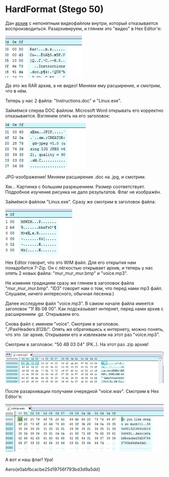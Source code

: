 # HardFormat (Stego 50)

Дан [архив](https://github.com/vnide/AeroSpace-CTF/blob/master/HardFormat/HardFormat.zip) с непонятным видеофайлом внутри, который отказывается воспроизводиться. Разархивируем, и глянем это "видео" в Hex Editor'е:

![](https://github.com/vnide/AeroSpace-CTF/blob/master/HardFormat/files/1.jpg)

Да это же RAR архив, а не видео! Меняем ему расширение, и смотрим, что в нём.

Теперь у нас 2 файла: "Instructions.doc" и "Linux.exe".

Займёмся сперва DOC файлом. Microsoft Word открывать его корректно отказывается. Взглянем опять на его заголовок:

![](https://github.com/vnide/AeroSpace-CTF/blob/master/HardFormat/files/2.jpg)

JPG-изображение! Меняем расширение .doc на .jpg, и смотрим.

Хм... Картинка с большим разрешением. Размер соответствует. Подробное изучение рисунка не дало результатов. Флаг не изображён.

Займёмся файлом "Linux.exe". Сразу же смотрим в заголовок файла:

![](https://github.com/vnide/AeroSpace-CTF/blob/master/HardFormat/files/3.jpg)

Hex Editor говорит, что это WIM файл. Для его открытия нам понадобится 7-Zip. Он с лёгкостью открывает архив, и теперь у нас опять 2 новых файла: "mur_mur_mur.bmp" и "voice.mp3".

Не изменяя традициям сразу же глянем в заголовок файла "mur_mur_mur.bmp". "ID3" говорит нам о том, что перед нами mp3 файл. Слушаем, ничего интересного, обычная песенка:)

Далее исследуем файл "voice.mp3". В самом начале файла имеется заголовок "1f 8b 08 00". Как подсказывает интернет, перед нами архив с расширением .gz. Открываем его.

Снова файл с именем "voice". Смотрим в заголовок. "./PaxHeaders.8128/". Опять же обратившись к интернету, можно понять, что это .tar архив. Открываем его и извлекаем на этот раз "voice.mp3".

Смотрим в заголовок: "50 4B 03 04" (PK..). На этот раз .zip архив!

![](https://github.com/vnide/AeroSpace-CTF/blob/master/HardFormat/files/4.jpg)

После разархивации получаем очередной "voice.wav". Смотрим в Hex Editor'е:

![](https://github.com/vnide/AeroSpace-CTF/blob/master/HardFormat/files/5.jpg)

А вот и наш флаг! Ура!

Aero{e0abfbcacbe25d19756f793bd3d9a5dd}
